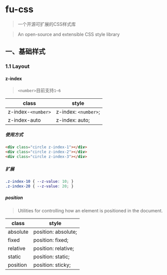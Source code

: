# fu-css

> 一个开源可扩展的CSS样式库

> An open-source and extensible CSS style library

## 一、基础样式

### 1.1 Layout

#### z-index
> `<number>`目前支持`1~6`

|class|style|
|--|--|
|z-index-`<number>`|z-index: `<number>`;|
|z-index-auto|z-index: auto;


##### 使用方式
```html
<div class="circle z-index-1"></div>
<div class="circle z-index-2"></div>
<div class="circle z-index-3"></div>
```

##### 扩展

```css
.z-index-10 { --z-value: 10; }
.z-index-20 { --z-value: 20; }
```

##### position
> Utilities for controlling how an element is positioned in the document.

|class|style|
|--|--|
|absolute|position: absolute;|
|fixed|position: fixed;|
|relative|position: relative;|
|static|position: static;|
|position|position: sticky;|